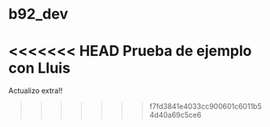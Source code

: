 # b92_dev
<<<<<<< HEAD
Prueba de ejemplo con Lluis
=======
Actualizo extra!!
>>>>>>> f7fd3841e4033cc900601c6011b54d40a69c5ce6
